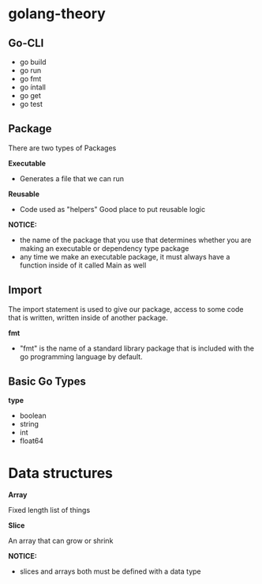 # golang-theory

## Go-CLI
- go build
- go run
- go fmt
- go íntall
- go get
- go test

## Package
 There are two types of Packages

 **Executable**
 - Generates a file that we can run
 
 **Reusable** 
 - Code used as "helpers" Good place to put reusable logic
 
 **NOTICE:** 
- the name of the package that you use that determines whether you are making an executable
or dependency type package
- any time we make an executable package, it must always have a function inside of it called Main as well

## Import
The import statement is used to give our package, access to some code that is written, written inside of another package.

**fmt**
- "fmt" is the name of a standard library package that is included with the go programming language by default.

## Basic Go Types
**type**
- boolean
- string
- int
- float64

# Data structures
**Array**

Fixed length list of things

**Slice**

An array that can grow or shrink

**NOTICE:**
-  slices and arrays both must be defined with a data type









